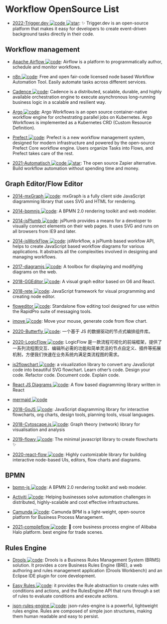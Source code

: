 # Workflow OpenSource List

- [2022-Trigger.dev ![code](https://martrix-usa.oss-accelerate.aliyuncs.com/logo/code.svg) ![star](https://img.shields.io/github/stars/triggerdotdev/trigger.dev)](https://github.com/triggerdotdev/trigger.dev): ✨ Trigger.dev is an open-source platform that makes it easy for developers to create event-driven background tasks directly in their code.

## Workflow management

- [Apache Airflow ![code](https://martrix-usa.oss-accelerate.aliyuncs.com/logo/code.svg)](https://airflow.apache.org/index.html#): Airflow is a platform to programmatically author, schedule and monitor workflows.

- [n8n ![code](https://martrix-usa.oss-accelerate.aliyuncs.com/logo/code.svg)](https://github.com/n8n-io/n8n): Free and open fair-code licensed node based Workflow Automation Tool. Easily automate tasks across different services.

- [Cadence ![code](https://martrix-usa.oss-accelerate.aliyuncs.com/logo/code.svg)](https://github.com/uber/cadence): Cadence is a distributed, scalable, durable, and highly available orchestration engine to execute asynchronous long-running business logic in a scalable and resilient way.

- [Argo ![code](https://martrix-usa.oss-accelerate.aliyuncs.com/logo/code.svg)](https://github.com/argoproj/argo): Argo Workflows is an open source container-native workflow engine for orchestrating parallel jobs on Kubernetes. Argo Workflows is implemented as a Kubernetes CRD (Custom Resource Definition).

- [Prefect ![code](https://martrix-usa.oss-accelerate.aliyuncs.com/logo/code.svg)](https://github.com/PrefectHQ/prefect): Prefect is a new workflow management system, designed for modern infrastructure and powered by the open-source Prefect Core workflow engine. Users organize Tasks into Flows, and Prefect takes care of the rest.

- [2021-Automatisch ![code](https://martrix-usa.oss-accelerate.aliyuncs.com/logo/code.svg) ![star](https://img.shields.io/github/stars/automatisch/automatisch)](https://github.com/automatisch/automatisch): The open source Zapier alternative. Build workflow automation without spending time and money.

## Graph Editor/Flow Editor

- [2014-mxGraph ![code](https://martrix-usa.oss-accelerate.aliyuncs.com/logo/code.svg)](https://github.com/jgraph/mxgraph): mxGraph is a fully client side JavaScript diagramming library that uses SVG and HTML for rendering.

- [2014-bpmnjs ![code](https://martrix-usa.oss-accelerate.aliyuncs.com/logo/code.svg)](https://github.com/bpmn-io/bpmn-js): A BPMN 2.0 rendering toolkit and web modeler.

- [2014-jsPlumb ![code](https://martrix-usa.oss-accelerate.aliyuncs.com/logo/code.svg)](https://github.com/sporritt/jsPlumb): jsPlumb provides a means for a developer to visually connect elements on their web pages. It uses SVG and runs on all browsers from IE9 and later.

- [2014-jsWorkFlow ![code](https://martrix-usa.oss-accelerate.aliyuncs.com/logo/code.svg)](https://github.com/hemantsshetty/jsWorkflow): jsWorkflow, a jsPlumb based workfow API, helps to create JavaScript based workflow diagrams for various applications. It abstracts all the complexities involved in designing and managing workflows.

- [2017-diagramjs ![code](https://martrix-usa.oss-accelerate.aliyuncs.com/logo/code.svg)](https://github.com/bpmn-io/diagram-js): A toolbox for displaying and modifying diagrams on the web.

- [2018-GGEditor ![code](https://martrix-usa.oss-accelerate.aliyuncs.com/logo/code.svg)](http://ggeditor.com/): A visual graph editor based on G6 and React.

- [2018-rete ![code](https://martrix-usa.oss-accelerate.aliyuncs.com/logo/code.svg)](https://github.com/retejs/rete): JavaScript framework for visual programming and creating node editor.

- [floweditor ![code](https://martrix-usa.oss-accelerate.aliyuncs.com/logo/code.svg)](https://github.com/nyaruka/floweditor): Standalone flow editing tool designed for use within the RapidPro suite of messaging tools.

- [imove ![code](https://martrix-usa.oss-accelerate.aliyuncs.com/logo/code.svg)](https://github.com/imgcook/imove): Move your mouse, generate code from flow chart.

- [2020-Butterfly ![code](https://martrix-usa.oss-accelerate.aliyuncs.com/logo/code.svg)](https://github.com/alibaba/butterfly): 一个基于 JS 的数据驱动的节点式编排组件库。

- [2020-LogicFlow ![code](https://martrix-usa.oss-accelerate.aliyuncs.com/logo/code.svg)](https://github.com/didi/LogicFlow): LogicFlow 是一款流程可视化的前端框架，提供了一系列流程图交互、编辑所必需的功能和简单灵活的节点自定义、插件等拓展机制，方便我们快速在业务系统内满足类流程图的需求。

- [js2flowchart ![code](https://martrix-usa.oss-accelerate.aliyuncs.com/logo/code.svg)](https://github.com/Bogdan-Lyashenko/js-code-to-svg-flowchart): a visualization library to convert any JavaScript code into beautiful SVG flowchart. Learn other’s code. Design your code. Refactor code. Document code. Explain code.

- [React JS Diagrams ![code](https://martrix-usa.oss-accelerate.aliyuncs.com/logo/code.svg)](https://github.com/woodenconsulting/react-js-diagrams): A flow based diagramming library written in React

- [mermaid ![code](https://martrix-usa.oss-accelerate.aliyuncs.com/logo/code.svg)](https://github.com/knsv/mermaid)

- [2018-GoJS ![code](https://martrix-usa.oss-accelerate.aliyuncs.com/logo/code.svg)](https://github.com/NorthwoodsSoftware/GoJS): JavaScript diagramming library for interactive flowcharts, org charts, design tools, planning tools, visual languages.

- [2018-Cytoscape.js ![code](https://martrix-usa.oss-accelerate.aliyuncs.com/logo/code.svg)](https://github.com/cytoscape/cytoscape.js): Graph theory (network) library for visualisation and analysis

- [2019-flowy ![code](https://martrix-usa.oss-accelerate.aliyuncs.com/logo/code.svg)](https://github.com/alyssaxuu/flowy): The minimal javascript library to create flowcharts ✨

- [2020-react-flow ![code](https://martrix-usa.oss-accelerate.aliyuncs.com/logo/code.svg)](https://github.com/wbkd/react-flow): Highly customizable library for building interactive node-based UIs, editors, flow charts and diagrams.

## BPMN

- [bpmn-js ![code](https://martrix-usa.oss-accelerate.aliyuncs.com/logo/code.svg)](https://github.com/bpmn-io/bpmn-js): A BPMN 2.0 rendering toolkit and web modeler.

- [Activiti ![code](https://martrix-usa.oss-accelerate.aliyuncs.com/logo/code.svg)](https://www.activiti.org/): Helping businesses solve automation challenges in distributed, highly-scalable and cost effective infrastructures.

- [Camunda ![code](https://martrix-usa.oss-accelerate.aliyuncs.com/logo/code.svg)](https://docs.camunda.org/manual/7.11/): Camunda BPM is a light-weight, open-source platform for Business Process Management.

- [2021-compileflow ![code](https://martrix-usa.oss-accelerate.aliyuncs.com/logo/code.svg)](https://github.com/alibaba/compileflow): 🎨 core business process engine of Alibaba Halo platform. best engine for trade scenes.

## Rules Engine

- [Drools ![code](https://martrix-usa.oss-accelerate.aliyuncs.com/logo/code.svg)](https://www.drools.org/): Drools is a Business Rules Management System (BRMS) solution. It provides a core Business Rules Engine (BRE), a web authoring and rules management application (Drools Workbench) and an Eclipse IDE plugin for core development.

- [Easy Rules ![code](https://martrix-usa.oss-accelerate.aliyuncs.com/logo/code.svg)](https://github.com/j-easy/easy-rules): it provides the Rule abstraction to create rules with conditions and actions, and the RulesEngine API that runs through a set of rules to evaluate conditions and execute actions.

- [json-rules-engine ![code](https://martrix-usa.oss-accelerate.aliyuncs.com/logo/code.svg)](https://github.com/CacheControl/json-rules-engine): json-rules-engine is a powerful, lightweight rules engine. Rules are composed of simple json structures, making them human readable and easy to persist.
